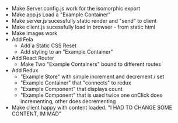 * Make Server.config.js work for the isomorphic export
* Make app.js Load a "Example Container"
* Make server.js sucessfully static render and "send" to client
* Make client.js sucessfully load in browser - from static html
* Make images work
* Add Fela
  * Add a Static CSS Reset
  * Add styling to an "Example Container"
* Add React Router
  * Make Two "Example Containers" bound to different routes
* Add Redux
  * "Example Store" with simple increment and decrement / set
  * "Example Container" that "connects" to redux
  * "Example Component" that displays count
  * "Example Component" that is used twice one onClick does incrementing, other does decrementing
* Make client happy with content loaded. "I HAD TO CHANGE SOME CONTENT, IM MAD"
